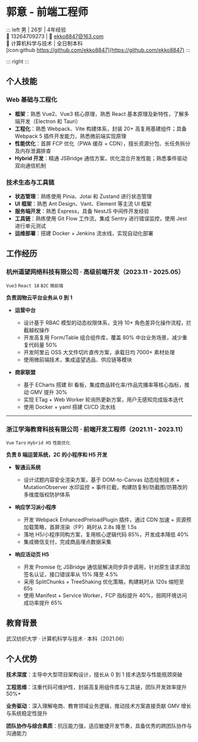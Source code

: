 # 郭意 - 前端工程师

::: left
男 | 26岁 | 4年经验  
📱 13264709273 | 📧 [ekko8847@163.com](mailto:ekko8847@163.com)  
🏫 计算机科学与技术 | 全日制本科  
[icon:github https://github.com/ekko8847](https://github.com/ekko8847)
:::

::: right
:::

## 个人技能

### Web 基础与工程化

- **框架**：熟悉 Vue2、Vue3 核心原理，熟悉 React 基本原理及新特性，了解多端开发（Electron 和 Tauri）  
- **工程化**：熟悉 Webpack、Vite 构建体系，封装 20+ 高复用基建组件；具备 Webpack 5 插件开发能力，熟悉微前端实现原理  
- **性能优化**：首屏 FCP 优化（PWA 缓存 + CDN），擅长资源分包、长任务拆分及内存泄漏排查  
- **Hybrid 开发**：精通 JSBridge 通信方案，优化混合开发性能；熟悉事件驱动双向通信机制  

### 技术生态与工具链

- **状态管理**：熟练使用 Pinia、Jotai 和 Zustand 进行状态管理  
- **UI 框架**：熟悉 Ant Design、Vant、Element 等主流 UI 框架  
- **服务端开发**：熟悉 Express，具备 NestJS 中间件开发经验  
- **工具链**：熟练使用 Git Flow 工作流，集成 Sentry 进行错误监控，使用 Jest 进行单元测试  
- **运维部署**：搭建 Docker + Jenkins 流水线，实现自动化部署  

## 工作经历

### 杭州遥望网络科技有限公司 · 高级前端开发（2023.11 - 2025.05）

`Vue3` `React 18` `B2C` `微前端` 

**负责润物云平台业务从 0 到 1**  

- **运营中台**
  
  - 设计基于 RBAC 模型的动态权限体系，支持 10+ 角色差异化操作流程，拦截越权操作  
  - 开发高复用 Form/Table 组合组件库，覆盖 80% 中台业务场景，减少重复代码量 50%  
  - 开发阿里云 OSS 大文件切片直传方案，承载日均 7000+ 素材处理  
  - 使用微前端技术，集成遥望选品、供应链等模块 

- **商家联盟**
  
  - 基于 ECharts 搭建 BI 看板，集成商品转化率/作品完播率等核心指标，推动 GMV 提升 30%  
  - 实现 ETag + Web Worker 轮询热更新方案，用户无感知完成版本迭代  
  - 使用 Docker + yaml 搭建 CI/CD 流水线  

---

### 浙江学海教育科技有限公司 · 前端开发工程师（2021.11 - 2023.11）

`Vue` `Taro` `Hybrid H5` `性能优化`

**负责 B 端运营系统，2C 的小程序和 H5 开发**  

- **智通云系统**
  
  - 设计试题内容安全渲染方案，基于 DOM-to-Canvas 动态绘制技术 + MutationObserver 水印监控 + 事件拦截，构建防复制/防截图/防篡改的多维度版权防护体系  

- **响应学习派小程序**
  
  - 开发 Webpack EnhancedPreloadPlugin 插件，通过 CDN 加速 + 资源预加载策略，首屏渲染（FP）耗时从 2.8s 降至 1.5s  
  - 落地 H5/小程序同构方案，复用核心逻辑代码 85%，开发成本降低 40% 
  - 集成微信支付，完成商品埋点数据采集

- **响应活动页 H5**
  
  - 开发 Promise 化 JSBridge 通信层解决同步异步调用，针对原生请求添加签名认证，接口错误率从 15% 降至 4.5%  
  - 采用 SplitChunks + TreeShaking 优化策略，构建耗时从 120s 缩短至 65s  
  - 使用 Manifest + Service Worker，FCP 指标提升 40%，弱网环境访问成功率提升 65%  

## 教育背景

武汉纺织大学 · 计算机科学与技术 · 本科（2021.06）

## 个人优势

**技术深度**：主导中大型项目架构设计，擅长从 0 到 1 技术选型与性能瓶颈突破

**工程思维**：注重代码可维护性，封装高复用组件库与工具链，团队开发效率提升 50%+

**业务驱动**：深入理解电商、教育领域业务逻辑，推动技术方案直接贡献 GMV 增长与系统稳定性提升

**团队协作与综合素质**：抗压能力强，适应敏捷开发节奏，具备优秀的跨团队协作与沟通能力
